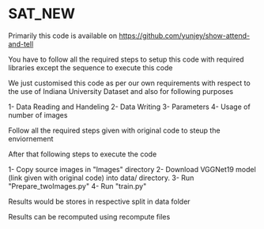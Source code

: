 # SAT_NEW
Primarily this code is available on https://github.com/yunjey/show-attend-and-tell

You have to follow all the required steps to setup this code with required libraries except the sequence to execute this code

We just customised this code as per our own requirements with respect to the use of Indiana University Dataset and also for following purposes

1- Data Reading and Handeling
2- Data Writing
3- Parameters 
4- Usage of number of images


Follow all the required steps given with original code to steup the enviornement


After that following steps to execute the code

1- Copy source images in "Images" directory
2- Download VGGNet19 model (link given with original code) into data/ directory. 
3- Run "Prepare_twoImages.py"
4- Run "train.py"

Results would be stores in respective split in data folder

Results can be recomputed using recompute files
